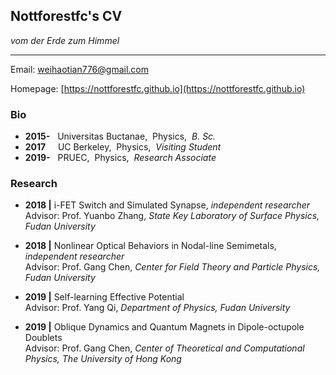 ## Nottforestfc's CV

_vom der Erde zum Himmel_

---

Email: [weihaotian776@gmail.com](weihaotian776@gmail.com)

Homepage: [https://nottforestfc.github.io](https://nottforestfc.github.io)

### Bio

- **2015-**    &nbsp; Universitas Buctanae,&nbsp; Physics,&nbsp; _B. Sc._
- **2017**     &nbsp; &nbsp; UC Berkeley,&nbsp; Physics,&nbsp; _Visiting Student_
- **2019-**    &nbsp; PRUEC,&nbsp; Physics,&nbsp; _Research Associate_

### Research

- **2018    |** i-FET Switch and Simulated Synapse, _independent researcher_ <br>
    Advisor: Prof. Yuanbo Zhang,
    _State Key Laboratory of Surface Physics, Fudan University_

- **2018     |** Nonlinear Optical Behaviors in Nodal-line Semimetals, _independent researcher_ <br>
    Advisor: Prof. Gang Chen,
    _Center for Field Theory and Particle Physics, Fudan University_

- **2019     |** Self-learning Effective Potential <br>
    Advisor: Prof. Yang Qi,
    _Department of Physics, Fudan University_

- **2019     |** Oblique Dynamics and Quantum Magnets in Dipole-octupole Doublets <br>
    Advisor: Prof. Gang Chen,
    _Center of Theoretical and Computational Physics, The University of Hong Kong_

